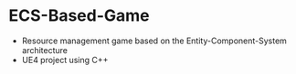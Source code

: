 # ECS-Based-Game
- Resource management game based on the Entity-Component-System architecture
- UE4 project using C++
